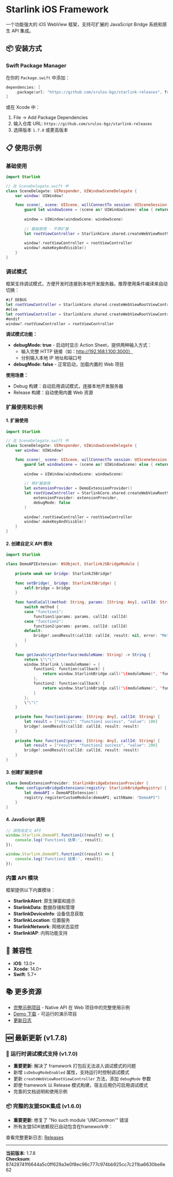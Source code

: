 # Starlink iOS Framework

一个功能强大的 iOS WebView 框架，支持可扩展的 JavaScript Bridge 系统和原生 API 集成。

## 📦 安装方式

### Swift Package Manager

在你的 `Package.swift` 中添加：

```swift
dependencies: [
    .package(url: "https://github.com/srulos-bgz/starlink-releases", from: "1.7.8")
]
```

或在 Xcode 中：
1. File → Add Package Dependencies
2. 输入仓库 URL: `https://github.com/srulos-bgz/starlink-releases`
3. 选择版本 `1.7.8` 或更高版本

## 📋 使用示例

### 基础使用

```swift
import Starlink

// 在 SceneDelegate.swift 中
class SceneDelegate: UIResponder, UIWindowSceneDelegate {
    var window: UIWindow?

    func scene(_ scene: UIScene, willConnectTo session: UISceneSession, options connectionOptions: UIScene.ConnectionOptions) {
        guard let windowScene = (scene as? UIWindowScene) else { return }
        
        window = UIWindow(windowScene: windowScene)
        
        // 基础使用 - 不带扩展
        let rootViewController = StarlinkCore.shared.createWebViewRootViewController()
        
        window?.rootViewController = rootViewController
        window?.makeKeyAndVisible()
    }
}
```

### 调试模式

框架支持调试模式，方便开发时连接到本地开发服务器。推荐使用条件编译来自动切换：

```swift
#if DEBUG
let rootViewController = StarlinkCore.shared.createWebViewRootViewController(debugMode: true)
#else
let rootViewController = StarlinkCore.shared.createWebViewRootViewController(debugMode: false)
#endif
window?.rootViewController = rootViewController
```

**调试模式功能：**
- **debugMode: true** - 启动时显示 Action Sheet，提供两种输入方式：
  - 输入完整 HTTP 链接（如：http://192.168.1.100:3000）
  - 分别输入本地 IP 地址和端口号
- **debugMode: false** - 正常启动，加载内置的 Web 项目

**使用场景：**
- Debug 构建：自动启用调试模式，连接本地开发服务器
- Release 构建：自动使用内置 Web 资源

### 扩展使用和示例

#### 1. 扩展使用

```swift
import Starlink

// 在 SceneDelegate.swift 中
class SceneDelegate: UIResponder, UIWindowSceneDelegate {
    var window: UIWindow?

    func scene(_ scene: UIScene, willConnectTo session: UISceneSession, options connectionOptions: UIScene.ConnectionOptions) {
        guard let windowScene = (scene as? UIWindowScene) else { return }
        
        window = UIWindow(windowScene: windowScene)
        
        // 带扩展使用
        let extensionProvider = DemoExtensionProvider()
        let rootViewController = StarlinkCore.shared.createWebViewRootViewController(
            extensionProvider: extensionProvider,
            debugMode: false
        )
        
        window?.rootViewController = rootViewController
        window?.makeKeyAndVisible()
    }
}
```

#### 2. 创建自定义 API 模块

```swift
import Starlink

class DemoAPIExtension: NSObject, StarlinkJSBridgeModule {
    
    private weak var bridge: StarlinkJSBridge?
    
    func setBridge(_ bridge: StarlinkJSBridge) {
        self.bridge = bridge
    }
    
    func handleCall(method: String, params: [String: Any], callId: String) {
        switch method {
        case "function1":
            function1(params: params, callId: callId)
        case "function2":
            function2(params: params, callId: callId)
        default:
            bridge?.sendResult(callId: callId, result: nil, error: "Method '\(method)' not found in DemoAPI")
        }
    }
    
    func getJavaScriptInterface(moduleName: String) -> String {
        return \"\"\"
        window.Starlink.\(moduleName) = {
            function1: function(callback) {
                return window.StarlinkBridge.call('\(moduleName)', 'function1', {}, callback);
            },
            function2: function(callback) {
                return window.StarlinkBridge.call('\(moduleName)', 'function2', {}, callback);
            }
        };
        \"\"\"
    }
    
    private func function1(params: [String: Any], callId: String) {
        let result = ["result": "function1 success", "value": 100]
        bridge?.sendResult(callId: callId, result: result)
    }
    
    private func function2(params: [String: Any], callId: String) {
        let result = ["result": "function2 success", "value": 200]
        bridge?.sendResult(callId: callId, result: result)
    }
}
```

#### 3. 创建扩展提供者

```swift
class DemoExtensionProvider: StarlinkBridgeExtensionProvider {
    func configureBridgeExtensions(registry: StarlinkBridgeRegistry) {
        let demoAPI = DemoAPIExtension()
        registry.registerCustomModule(demoAPI, withName: "DemoAPI")
    }
}
```

#### 4. JavaScript 调用

```javascript
// 调用自定义 API
window.Starlink.DemoAPI.function1((result) => {
    console.log('Function1 结果:', result);
});

window.Starlink.DemoAPI.function2((result) => {
    console.log('Function2 结果:', result);
});
```

### 内置 API 模块

框架提供以下内置模块：

- **StarlinkAlert**: 原生弹窗和提示
- **StarlinkData**: 数据存储和管理  
- **StarlinkDeviceInfo**: 设备信息获取
- **StarlinkLocation**: 位置服务
- **StarlinkNetwork**: 网络状态监控
- **StarlinkIAP**: 内购功能支持

## 🔄 兼容性

- **iOS**: 13.0+
- **Xcode**: 14.0+
- **Swift**: 5.7+

## 📚 更多资源

- [完整示例项目](https://github.com/srulos-bgz/starlink-test-app) - Native API 在 Web 项目中的完整使用示例
- [Demo 下载](https://gamepet.oss-cn-shenzhen.aliyuncs.com/Demo.zip) - 可运行的演示项目
- [更新日志](https://github.com/srulos-bgz/starlink-releases/releases)

## 🆕 最新更新 (v1.7.8)

### 🔧 运行时调试模式支持 (v1.7.0)
- **重要更新**: 解决了 framework 打包后无法进入调试模式的问题
- 新增 `isDebugModeEnabled` 属性，支持运行时控制调试模式
- 更新 `createWebViewRootViewController` 方法，添加 `debugMode` 参数
- 即使 framework 以 Release 模式构建，宿主应用仍可启用调试模式
- 完善的文档说明和使用示例
### 📦 完整的友盟SDK集成 (v1.6.0)
- **重要更新**: 修复了 "No such module 'UMCommon'" 错误
- 所有友盟SDK依赖现已自动包含在framework中：

查看完整更新日志: [Releases](https://github.com/srulos-bgz/starlink-releases/releases/tag/1.7.8)

---

**当前版本**: 1.7.8  
**Checksum**: 87428741f6644a5c0ff629a3e0f8ec96c777c974bb925cc7c211ba6630be6e62
